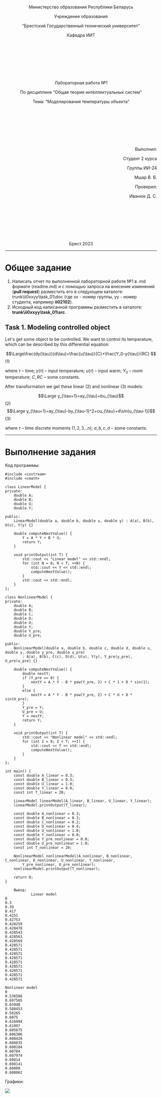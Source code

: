 <p style="text-align: center;">Министерство образования Республики Беларусь</p>
<p style="text-align: center;">Учреждение образования</p>
<p style="text-align: center;">“Брестский Государственный технический университет”</p>
<p style="text-align: center;">Кафедра ИИТ</p>
<div style="margin-bottom: 10em;"></div>
<p style="text-align: center;">Лабораторная работа №1</p>
<p style="text-align: center;">По дисциплине “Общая теория интеллектуальных систем”</p>
<p style="text-align: center;">Тема: “Моделирования температуры объекта”</p>
<div style="margin-bottom: 10em;"></div>
<p style="text-align: right;">Выполнил:</p>
<p style="text-align: right;">Студент 2 курса</p>
<p style="text-align: right;">Группы ИИ-24</p>
<p style="text-align: right;">Мшар В. В.</p>
<p style="text-align: right;">Проверил:</p>
<p style="text-align: right;">Иванюк Д. С.</p>
<div style="margin-bottom: 10em;"></div>
<p style="text-align: center;">Брест 2023</p>

---

# Общее задание #
1. Написать отчет по выполненной лабораторной работе №1 в .md формате (readme.md) и с помощью запроса на внесение изменений (**pull request**) разместить его в следующем каталоге: trunk\ii0xxyy\task_01\doc (где xx - номер группы, yy - номер студента, например **ii02102**).
2. Исходный код написанной программы разместить в каталоге: **trunk\ii0xxyy\task_01\src**.

## Task 1. Modeling controlled object ##
Let's get some object to be controlled. We want to control its temperature, which can be described by this differential equation:

$$\Large\frac{dy(\tau)}{d\tau}=\frac{u(\tau)}{C}+\frac{Y_0-y(\tau)}{RC} $$ (1)

where $\tau$ – time; $y(\tau)$ – input temperature; $u(\tau)$ – input warm; $Y_0$ – room temperature; $C,RC$ – some constants.

After transformation we get these linear (2) and nonlinear (3) models:

$$\Large y_{\tau+1}=ay_{\tau}+bu_{\tau}$$ (2)
$$\Large y_{\tau+1}=ay_{\tau}-by_{\tau-1}^2+cu_{\tau}+d\sin(u_{\tau-1})$$ (3)

where $\tau$ – time discrete moments ($1,2,3{\dots}n$); $a,b,c,d$ – some constants.

---

# Выполнение задания #

Код программы:
```cpp﻿
#include <iostream>
#include <cmath>

class LinearModel {
private:
    double A;
    double B;
    double U;
    double Y;

public:
    LinearModel(double a, double b, double u, double y) : A(a), B(b), U(u), Y(y) {}

    double computeNextValue() {
        Y = A * Y + B * U;
        return Y;
    }

    void printOutput(int T) {
        std::cout << "Linear model" << std::endl;
        for (int N = 0; N < T; ++N) {
            std::cout << Y << std::endl;
            computeNextValue();
        }
        std::cout << std::endl;
    }
};

class NonlinearModel {
private:
    double A;
    double B;
    double C;
    double D;
    double U;
    double Y;
    double Y_pre;
    double U_pre;

public:
    NonlinearModel(double a, double b, double c, double d, double u, double y, double y_pre, double u_pre)
        : A(a), B(b), C(c), D(d), U(u), Y(y), Y_pre(y_pre), U_pre(u_pre) {}

    double computeNextValue() {
        double nextY;
        if (Y_pre == 0) {
            nextY = A * Y - B * pow(Y_pre, 2) + C * 1 + D * sin(1);
        }
        else {
            nextY = A * Y - B * pow(Y_pre, 2) + C * U + D * sin(U_pre);
        }
        Y_pre = Y;
        U_pre = U;
        Y = nextY;
        return Y;
    }

    void printOutput(int T) {
        std::cout << "Nonlinear model" << std::endl;
        for (int I = 0; I < T; ++I) {
            std::cout << Y << std::endl;
            computeNextValue();
        }
    }
};

int main() {
    const double A_linear = 0.3;
    const double B_linear = 0.3;
    const double U_linear = 1.0;
    const double Y_linear = 0.0;
    const int T_linear = 20;

    LinearModel linearModel(A_linear, B_linear, U_linear, Y_linear);
    linearModel.printOutput(T_linear);

    const double A_nonlinear = 0.3;
    const double B_nonlinear = 0.3;
    const double C_nonlinear = 0.2;
    const double D_nonlinear = 0.4;
    const double U_nonlinear = 1.0;
    const double Y_nonlinear = 0.0;
    const double Y_pre_nonlinear = 0.0;
    const double U_pre_nonlinear = 1.0;
    const int T_nonlinear = 20;

    NonlinearModel nonlinearModel(A_nonlinear, B_nonlinear, C_nonlinear, D_nonlinear, U_nonlinear, Y_nonlinear,
        Y_pre_nonlinear, U_pre_nonlinear);
    nonlinearModel.printOutput(T_nonlinear);

    return 0;
}

    Вывод:
      		Linear model
0
0.3
0.39
0.417
0.4251
0.42753
0.428259
0.428478
0.428543
0.428563
0.428569
0.428571
0.428571
0.428571
0.428571
0.428571
0.428571
0.428571
0.428571
0.428571

Nonlinear model
0
0.536588
0.697565
0.65948
0.588453
0.58265
0.6075
0.616994
0.61097
0.605675
0.606306
0.608428
0.608835
0.608184
0.60784
0.607974
0.60814
0.608141
0.60808
0.608062
```
 Графики:
 
 ![](grafic_function.png)
